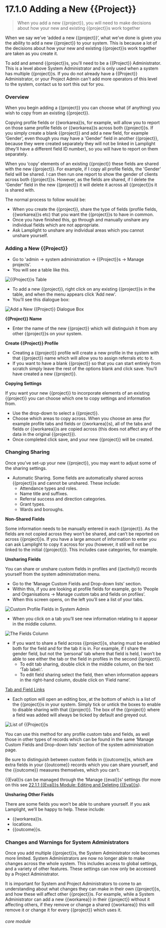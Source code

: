 # 17.1.0 Adding a New {{Project}}

> When you add a new {{project}}, you will need to make decisions about how your new and existing {{project}}s work together

When we say we’ve ‘added a new {{project}}’, what we’ve done is given you the ability to add a new {{project}} to your system. This is because a lot of the decisions about how your new and existing {{project}}s work together are taken as you create it.

To add and amend {{project}}s, you’ll need to be a {{Project}} Administrator. This is a level above System Administrator and is only used when a system has multiple {{project}}s. If you do not already have a {{Project}} Administrator, or your Project Admin can't add more operators of this level to the system, contact us to sort this out for you.

### Overview

When you begin adding a {{project}} you can choose what (if anything) you wish to copy from an existing {{project}}. 

Copying profile fields or {{workarea}}s, for example, will allow you to report on those same profile fields or {{workarea}}s across both {{project}}s. If you simply create a blank {{project}} and add a new field, for example ‘Gender’, even though you may have a 'Gender' field in another {{project}}, because they were created separately they will not be linked in Lamplight (they’ll have a different field ID number), so you will have to report on them separately.

When you ‘copy’ elements of an existing {{project}} these fields are shared with the new {{project}}. For example, if I copy all profile fields, the 'Gender' field will be shared. I can then run one report to show the gender of clients across both {{project}}s. However, as the fields are shared, if I delete the 'Gender' field in the new {{project}} it will delete it across all {{project}}s it is shared with.

The normal process to follow would be:

- When you create the {{project}}, share the type of fields (profile fields, {{workarea}}s etc) that you want the {{project}}s to have in common.
- Once you have finished this, go through and manually unshare any individual fields which are not appropriate.
- Ask Lamplight to unshare any individual areas which you cannot unshare yourself.


### Adding a New {{Project}}

   - Go to 'admin -> system administration -> {{Project}}s -> Manage projects’. 
   - You will see a table like this.
 	 
   ![{{Project}}s Table](17.1.0a.png)
   
   - To add a new {{project}}, right click on any existing {{project}}s in the table, and when the menu appears click ‘Add new’. 
   - You’ll see this dialogue box:
   
![Add a New {{Project}} Dialogue Box](17.1.0b.png)
 
**{{Project}} Name**

   - Enter the name of the new {{project}} which will distinguish it from any other {{project}}s on your system.  

**Create {{Project}} Profile**

   - Creating a {{project}} profile will create a new profile in the system with that {{project}} name which will allow you to assign referrals etc to it.
   - If you want to have a blank {{project}} so that you can start entirely from scratch simply leave the rest of the options blank and click save. You’ll have created a new {{project}}.
   
**Copying Settings**

   If you want your new {{project}} to incorporate elements of an existing {{project}} you can choose which one to copy settings and information from. 
   - Use the drop-down to select a {{project}}.
   - Choose which areas to copy across. When you choose an area (for example profile tabs and fields or {{workarea}}s), all of the tabs and fields or {{workarea}}s are copied across (this does not affect any of the data in the original {{project}}).
   - Once completed click save, and your new {{project}} will be created.
   
### Changing Sharing

Once you’ve set-up your new {{project}}, you may want to adjust some of the sharing settings.
   - Automatic Sharing. Some fields are automatically shared across {{project}}s and cannot be unshared. These include:
      - Attendance types and roles.
      - Name title and suffixes.
      - Referral success and direction categories.
      - Grant types.
      - Wards and boroughs.

**Non-Shared Fields**

   Some information needs to be manually entered in each {{project}}. As the fields are not copied across they won’t be shared, and can’t be reported on across {{project}}s. If you have a large amount of information to enter you can ask Lamplight to copy it across for you (however, it still will not be linked to the initial {{project}}). This includes case categories, for example.

**Unsharing Fields**

   You can share or unshare custom fields in profiles and {{activity}} records yourself from the system administration menu.

   - Go to the ‘Manage Custom Fields and Drop-down lists’ section. 
   - Within this, if you are looking at profile fields for example, go to ‘People and Organisations -> Manage custom tabs and fields on profiles’. 
   - When this screen opens, on the left you’ll see a list of your tabs. 

   ![Custom Profile Fields in System Admin](17.1.0c.png)

   - When you click on a tab you’ll see new information relating to it appear in the middle column.
   
   ![The Fields Column](17.1.0d.png)
   
   - If you want to share a field across {{project}}s, sharing must be enabled both for the field and for the tab it is in. For example, if I share the gender field, but not the ‘personal’ tab where that field is held, I won’t be able to see either the tab or the field in profiles in the second {{project}}. 
      - To edit tab sharing, double click in the middle column, on the text ‘Tab label:’.
      - To edit field sharing select the field, then when information appears in the right-hand column, double click on ‘Field name’.
   
   [Tab and Field Links](17.1.0e.png)
   
   - Each option will open an editing box, at the bottom of which is a list of the {{project}}s in your system. Simply tick or untick the boxes to enable to disable sharing with that {{project}}. The box of the {{project}} where a field was added will always be ticked by default and greyed out. 
   
   ![List of {{Project}}s](17.1.0f.png)
 
You can use this method for any profile custom tabs and fields, as well those in other types of records which can be found in the same ‘Manage Custom Fields and Drop-down lists’ section of the system administration page.   

Be sure to distinguish between custom fields in {{outcome}}s, which are extra fields in your {{outcome}} records which you can share yourself, and the {{outcome}} measures themselves, which you can’t.  

{{Eval}}s can be managed through the ‘Manage {{eval}}s’ settings (for more on this see [22.1.1 {{Eval}}s Module: Editing and Deleting {{Eval}}s](/help/index/p/21.1.1)).   

**Unsharing Other Fields**

   There are some fields you won’t be able to unshare yourself. If you ask Lamplight, we’ll be happy to help. These include:
   - {{workarea}}s.
   - locations.
   - {{outcome}}s.
   
### Changes and Warnings for System Administrators

   Once you add multiple {{project}}s, the System Administrator role becomes more limited. System Administrators are now no longer able to make changes across the whole system. This includes access to global settings, and a variety of other features. These settings can now only be accessed by a Project Administrator.
   
   It is important for System and Project Administrators to come to an understanding about what changes they can make in their own {{project}}s, and how these will affect other {{project}}s. For example, while a System Administrator can add a new {{workarea}} in their {{project}} without it affecting others, if they remove or change a shared {{workarea}} this will remove it or change it for every {{project}} which uses it.


###### core module

